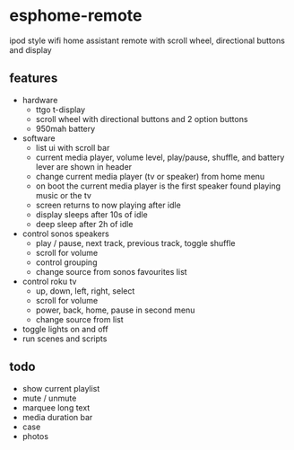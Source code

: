 # esphome-remote
ipod style wifi home assistant remote with scroll wheel, directional buttons and display

## features
- hardware
	- ttgo t-display
	- scroll wheel with directional buttons and 2 option buttons
	- 950mah battery 
- software
	- list ui with scroll bar 
	- current media player, volume level, play/pause, shuffle, and battery lever are shown in header
	- change current media player (tv or speaker) from home menu
	- on boot the current media player is the first speaker found playing music or the tv
	- screen returns to now playing after idle
	- display sleeps after 10s of idle
	- deep sleep after 2h of idle
- control sonos speakers
	- play / pause, next track, previous track, toggle shuffle
	- scroll for volume
	- control grouping
	- change source from sonos favourites list
- control roku tv
	- up, down, left, right, select
	- scroll for volume
	- power, back, home, pause in second menu
	- change source from list
- toggle lights on and off
- run scenes and scripts

## todo
- show current playlist
- mute / unmute
- marquee long text
- media duration bar
- case
- photos
